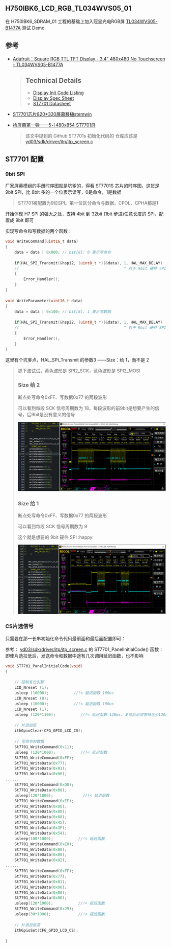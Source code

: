 ## H750IBK6_LCD_RGB_TL034WVS05_01

在 H750IBK6_SDRAM_01 工程的基础上加入冠显光电RGB屏 [TL034WVS05-B1477A](https://www.adafruit.com/product/5825) 测试 Demo

## 参考

- [Adafruit：Square RGB TTL TFT Display - 3.4" 480x480 No Touchscreen - TL034WVS05-B1477A](https://www.adafruit.com/product/5825)

  > ## Technical Details
  >
  > - [Display Init Code Listing](https://cdn-shop.adafruit.com/product-files/5825/C19625-001+1477_code.txt)
  > - [Display Spec Sheet](https://cdn-shop.adafruit.com/product-files/5825/Specification_TL034WVS05-B1477A.pdf)
  > - [ST7701 Datasheet](https://cdn-shop.adafruit.com/product-files/5825/ST7701+Datasheet.pdf)
  
- [ST7701芯片820*320屏幕移植stemwin](https://blog.csdn.net/qq_40831436/article/details/125770221)

- [捡屏幕第一弹——5寸480x854 ST7701屏](https://www.nxpic.org.cn/module/forum/thread-622198-1-1.html)

  > 该文中提到的 Github ST7701s 初始化代码的 仓库应该是 [yd03/sdk/driver/itp/itp_screen.c](https://github.com/tomyqg/yd03/blob/f471fceec1f7ea7ff51633583bbc0fb4e8583ae2/sdk/driver/itp/itp_screen.c#L278)

## ST7701 配置

### 9bit SPI

厂家屏幕模组的手册时序图就是坑爹的，得看 ST7701S 芯片的时序图，这货是 9bit SPI，比 8bit 多的一个位表示读写，0是命令，1是数据

> ST7701被配置为9位SPI。第一位区分命令与数据，CPOL、CPHA都是1

开始体现 H7 SPI 的强大之处，支持 4bit 到 32bit (1bit 步进)任意长度的 SPI，配置成 9bit 即可

实现写命令和写数据的两个函数：

```c
void WriteCommand(uint16_t data)
{
    data = data | 0x000; // bit[8]: 0 表示写命令

    if(HAL_SPI_Transmit(&hspi2, (uint8_t *)(&data), 1, HAL_MAX_DELAY) != HAL_OK)
    //                                              ^ 对于 9bit 硬件 SPI 传输长度取 1 ，不要写 2
    {
        Error_Handler();
    }
}

void WriteParameter(uint16_t data)
{
    data = data | 0x100; // bit[8]: 1 表示写数据

    if(HAL_SPI_Transmit(&hspi2, (uint8_t *)(&data), 1, HAL_MAX_DELAY) != HAL_OK)
    //                                              ^ 对于 9bit 硬件 SPI 传输长度取 1 ，不要写 2
    {
        Error_Handler();
    }
}
```

这里有个坑爹点，HAL_SPI_Transmit 的参数3 ——Size：给 1，而不是 2

> 抓下波试试，黄色波形是 SPI2_SCK，蓝色波形是 SPI2_MOSI
>
> ### Size 给 2 
>
> 断点处写命令0xFF、写数据0x77 的两段波形
>
> 可以看到每段 SCK 信号周期数为 18，每段波形的前9bit是想要产生的信号，后9bit是没有意义的信号
>
> ![H7_9bit_SPI_Transmit传参uint8_t指针和长度2](Images/H7_9bit_SPI_Transmit传参uint8_t指针和长度2.png)
>
> ### Size 给 1 
>
> 断点处写命令0xFF、写数据0x77 的两段波形
>
> 可以看到每段 SCK 信号周期数为 9
>
> 这个就是想要的 9bit 硬件 SPI :happy:
>
> ![H7_9bit_SPI_Transmit传参uint8_t指针和长度1](Images/H7_9bit_SPI_Transmit传参uint8_t指针和长度1.png)

### CS片选信号

只需要在那一长串初始化命令代码最前面和最后面配置即可：

参考： [yd03/sdk/driver/itp/itp_screen.c](https://github.com/tomyqg/yd03/blob/f471fceec1f7ea7ff51633583bbc0fb4e8583ae2/sdk/driver/itp/itp_screen.c#L278) 的 ST7701_PanelInitialCode() 函数：即使片选拉低后，发送命令和数据中途有几次调用延迟函数，也不影响

```c
void ST7701_PanelInitialCode(void)
{

    // 控制复位引脚
    LCD_Nreset (1);
    usleep (10000);           //!< 延迟函数 100us
    LCD_Nreset (0);
    usleep (10000);           //!< 延迟函数 100us
    LCD_Nreset (1);
    usleep (120*1100);           //!< 延迟函数 120ms，复位后必须等待至少120ms
    
    // 片选拉低
    ithGpioClear(CFG_GPIO_LCD_CS);
    
    // 写命令和数据
    St7701_WriteCommand(0x11);
    usleep (120*1000);           //!< 延迟函数
    St7701_WriteCommand(0xFF);
    St7701_WriteData(0x77);
    St7701_WriteData(0x01);
    St7701_WriteData(0x00);
......
    St7701_WriteCommand(0xD0);
    St7701_WriteData(0x88);
    usleep(120*1000);             //!< 延迟函数
    St7701_WriteCommand(0xEF);
    St7701_WriteData(0x08);
    St7701_WriteData(0x08);
    St7701_WriteData(0x08);
    St7701_WriteData(0x45);
    St7701_WriteData(0x3F);
    St7701_WriteData(0x54);
    usleep(100*1000);           //!< 延迟函数
    St7701_WriteCommand(0xE0);
    St7701_WriteData(0x00);
    St7701_WriteData(0x00);
    St7701_WriteData(0x02);
......
    St7701_WriteCommand(0xFF);
    St7701_WriteData(0x77);
    St7701_WriteData(0x01);
    St7701_WriteData(0x00);
    St7701_WriteData(0x00);
    St7701_WriteData(0x00);
    usleep(120*1000);           //!< 延迟函数
    St7701_WriteCommand(0x29);
    usleep(30*1000);            //!< 延迟函数

    // 片选拉低高
    ithGpioSet(CFG_GPIO_LCD_CS);

}
```

